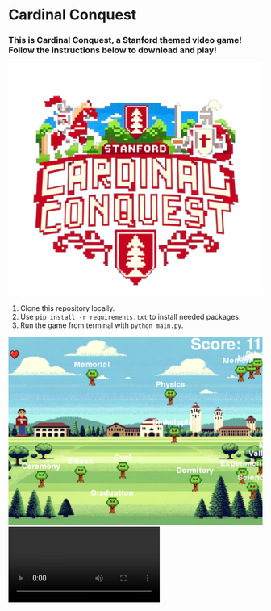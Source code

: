 # Cardinal Conquest

### This is Cardinal Conquest, a Stanford themed video game! Follow the instructions below to download and play!

![Game Logo](images/logo.png)

1. Clone this repository locally. 
2. Use `pip install -r requirements.txt` to install needed packages.
3. Run the game from terminal with `python main.py`.

![Screenshot 1](images/screenshot1.png)
![Click here to watch the video](gameplay.mov)
